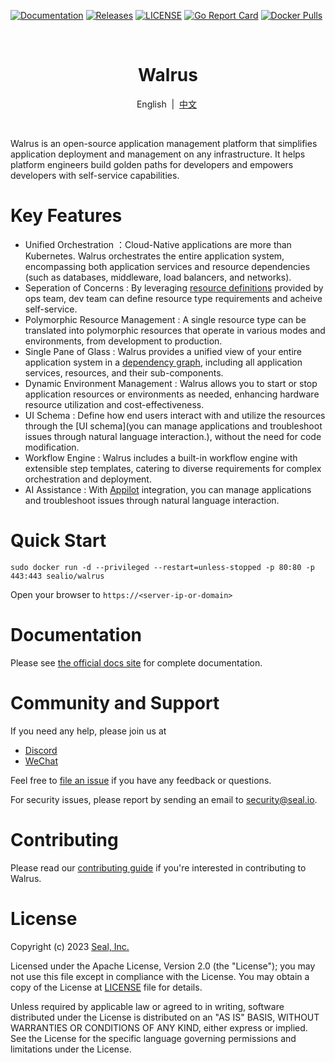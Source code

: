 [![Documentation](https://img.shields.io/github/actions/workflow/status/seal-io/docs/pages%2Fpages-build-deployment?label=Documentation)](https://seal-io.github.io/docs/quickstart)
[![Releases](https://img.shields.io/github/v/release/seal-io/walrus)](https://github.com/seal-io/walrus/releases/latest)
[![LICENSE](https://img.shields.io/github/license/seal-io/walrus)](/LICENSE)
[![Go Report Card](https://goreportcard.com/badge/github.com/seal-io/walrus)](https://goreportcard.com/report/github.com/seal-io/walrus)
[![Docker Pulls](https://img.shields.io/docker/pulls/sealio/walrus)](https://hub.docker.com/r/sealio/walrus)

<br>

<h1 align="center">Walrus</h1>

<p align="center">
        English&nbsp | &nbsp<a href="docs/README_CN.md">中文</a>&nbsp
</p>
<br>

Walrus is an open-source application management platform that simplifies application deployment and management on any infrastructure. 
It helps platform engineers build golden paths for developers and empowers developers with self-service capabilities.


# Key Features

- Unified Orchestration ：Cloud-Native applications are more than Kubernetes. Walrus orchestrates the entire application system, encompassing both application services and resource dependencies (such as databases, middleware, load balancers, and networks).
- Seperation of Concerns : By leveraging [resource definitions](https://seal-io.github.io/docs/operation/resource-definition) provided by ops team, dev team can define resource type requirements and acheive self-service.
- Polymorphic Resource Management : A single resource type can be translated into polymorphic resources that operate in various modes and environments, from development to production. 
- Single Pane of Glass : Walrus provides a unified view of your entire application system in a [dependency graph](https://seal-io.github.io/docs/application/graph), including all application services, resources, and their sub-components.
- Dynamic Environment Management : Walrus allows you to start or stop application resources or environments as needed, enhancing hardware resource utilization and cost-effectiveness.
- UI Schema : Define how end users interact with and utilize the resources through the [UI schema](you can manage applications and troubleshoot issues through natural language interaction.), without the need for code modification.
- Workflow Engine : Walrus includes a built-in workflow engine with extensible step templates, catering to diverse requirements for complex orchestration and deployment. 
- AI Assistance : With [Appilot](https://github.com/seal-io/appilot) integration, you can manage applications and troubleshoot issues through natural language interaction.

# Quick Start

```shell
sudo docker run -d --privileged --restart=unless-stopped -p 80:80 -p 443:443 sealio/walrus
```

Open your browser to `https://<server-ip-or-domain>`

# Documentation

Please see [the official docs site](https://seal-io.github.io/docs/) for complete documentation.

# Community and Support

If you need any help, please join us at
- [Discord](https://discord.gg/fXZUKK2baF)
- [WeChat](docs/WECHAT_CN.md)

Feel free to [file an issue](https://github.com/seal-io/walrus/issues/new) if you have any feedback or questions.

For security issues, please report by sending an email to <security@seal.io>.

# Contributing

Please read our [contributing guide](./docs/CONTRIBUTING.md) if you're interested in contributing to Walrus.

# License

Copyright (c) 2023 [Seal, Inc.](https://seal.io)

Licensed under the Apache License, Version 2.0 (the "License");
you may not use this file except in compliance with the License.
You may obtain a copy of the License at [LICENSE](./LICENSE) file for details.

Unless required by applicable law or agreed to in writing, software
distributed under the License is distributed on an "AS IS" BASIS,
WITHOUT WARRANTIES OR CONDITIONS OF ANY KIND, either express or implied.
See the License for the specific language governing permissions and
limitations under the License.
